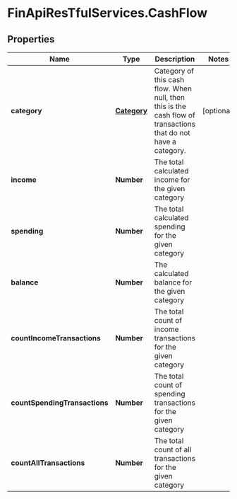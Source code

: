 # FinApiResTfulServices.CashFlow

## Properties
Name | Type | Description | Notes
------------ | ------------- | ------------- | -------------
**category** | [**Category**](Category.md) | Category of this cash flow. When null, then this is the cash flow of transactions that do not have a category. | [optional] 
**income** | **Number** | The total calculated income for the given category | 
**spending** | **Number** | The total calculated spending for the given category | 
**balance** | **Number** | The calculated balance for the given category | 
**countIncomeTransactions** | **Number** | The total count of income transactions for the given category | 
**countSpendingTransactions** | **Number** | The total count of spending transactions for the given category | 
**countAllTransactions** | **Number** | The total count of all transactions for the given category | 


